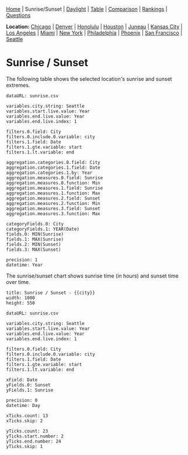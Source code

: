 [Home](#url=README.md) |
Sunrise/Sunset |
[Daylight](#url=daylight.md) |
[Table](#url=daylight-table.md) |
[Comparison](#url=compare.md) |
[Rankings](#url=daylight-rank.md) |
[Questions](#url=questions.md)

**Location:**
[Chicago](#variables.city.string=Chicago) |
[Denver](#variables.city.string=Denver) |
[Honolulu](#variables.city.string=Honolulu) |
[Houston](#variables.city.string=Houston) |
[Juneau](#variables.city.string=Juneau) |
[Kansas City](#variables.city.string=Kansas%20City) |
[Los Angeles](#variables.city.string=Los%20Angeles) |
[Miami](#variables.city.string=Miami) |
[New York](#variables.city.string=New%20York) |
[Philadelphia](#variables.city.string=Philadelphia) |
[Phoenix](#variables.city.string=Phoenix) |
[San Francisco](#variables.city.string=San%20Francisco) |
[Seattle](#variables.city.string=Seattle)


# Sunrise / Sunset

The following table shows the selected location's sunrise and sunset extremes.

~~~ data-table
dataURL: sunrise.csv

variables.city.string: Seattle
variables.start.live.value: Year
variables.end.live.value: Year
variables.end.live.index: 1

filters.0.field: City
filters.0.include.0.variable: city
filters.1.field: Date
filters.1.gte.variable: start
filters.1.lt.variable: end

aggregation.categories.0.field: City
aggregation.categories.1.field: Date
aggregation.categories.1.by: Year
aggregation.measures.0.field: Sunrise
aggregation.measures.0.function: Min
aggregation.measures.1.field: Sunrise
aggregation.measures.1.function: Max
aggregation.measures.2.field: Sunset
aggregation.measures.2.function: Min
aggregation.measures.3.field: Sunset
aggregation.measures.3.function: Max

categoryFields.0: City
categoryFields.1: YEAR(Date)
fields.0: MIN(Sunrise)
fields.1: MAX(Sunrise)
fields.2: MIN(Sunset)
fields.3: MAX(Sunset)

precision: 1
datetime: Year
~~~

The sunrise/sunset chart shows sunrise time (in hours) and sunset time over time.

~~~ line-chart
title: Sunrise / Sunset - {{city}}
width: 1000
height: 550

dataURL: sunrise.csv

variables.city.string: Seattle
variables.start.live.value: Year
variables.end.live.value: Year
variables.end.live.index: 1

filters.0.field: City
filters.0.include.0.variable: city
filters.1.field: Date
filters.1.gte.variable: start
filters.1.lt.variable: end

xField: Date
yFields.0: Sunset
yFields.1: Sunrise

precision: 0
datetime: Day

xTicks.count: 13
xTicks.skip: 2

yTicks.count: 23
yTicks.start.number: 2
yTicks.end.number: 24
yTicks.skip: 1
~~~
